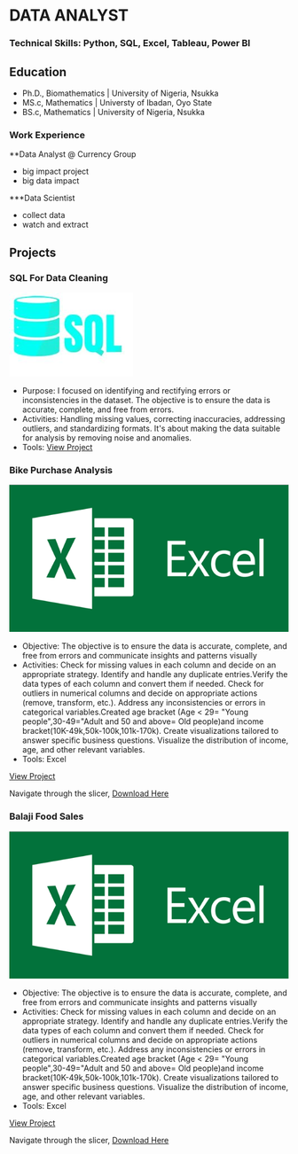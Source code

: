 # DATA ANALYST

### Technical Skills: Python, SQL, Excel, Tableau, Power BI

## Education 
- Ph.D., Biomathematics | University of Nigeria, Nsukka
- MS.c, Mathematics | Universty of Ibadan, Oyo State
- BS.c, Mathematics | University of Nigeria, Nsukka

### Work Experience
**Data Analyst @ Currency Group
- big impact project
- big data impact

***Data Scientist
- collect data
- watch and extract

## Projects
### SQL For Data Cleaning
![SQL](assets/image/SQL.jpg)
- Purpose: I focused on identifying and rectifying errors or inconsistencies in the dataset. The objective is to ensure the data is accurate, complete, and free from errors.
- Activities: Handling missing values, correcting inaccuracies, addressing outliers, and standardizing formats. It's about making the data suitable for analysis by removing noise and anomalies.
- Tools: 
[View Project](https://github.com/Arinzeluke/SQL-FOR-DATA-CLEANING)


### Bike Purchase Analysis
![Excel](assets/image/Exce.jpg)
- Objective: The objective is to ensure the data is accurate, complete, and free from errors and communicate insights and patterns visually
- Activities: Check for missing values in each column and decide on an appropriate strategy.
Identify and handle any duplicate entries.Verify the data types of each column and convert them if needed. Check for outliers in numerical columns and decide on appropriate actions (remove, transform, etc.). Address any inconsistencies or errors in categorical variables.Created age bracket (Age < 29= "Young people",30-49="Adult and 50 and above= Old people)and income bracket(10K-49k,50k-100k,101k-170k). Create visualizations tailored to answer specific business questions. Visualize the distribution of income, age, and other relevant variables.
- Tools: Excel
  
[View Project](https://1drv.ms/x/c/39910e63a33a86fb/ETstoa0b8QJFhOD9pkeeeKwBXJG49VebFB_bsRmGVCejWA?e=QDzzYJ)

Navigate through the slicer,  [Download Here](https://github.com/Arinzeluke/Excel-for-Data-Analysis/blob/main/Excel%20Project%20Dataset.xlsx)

### Balaji Food Sales 
![Excel](assets/image/Exce.jpg)
- Objective: The objective is to ensure the data is accurate, complete, and free from errors and communicate insights and patterns visually
- Activities: Check for missing values in each column and decide on an appropriate strategy.
Identify and handle any duplicate entries.Verify the data types of each column and convert them if needed. Check for outliers in numerical columns and decide on appropriate actions (remove, transform, etc.). Address any inconsistencies or errors in categorical variables.Created age bracket (Age < 29= "Young people",30-49="Adult and 50 and above= Old people)and income bracket(10K-49k,50k-100k,101k-170k). Create visualizations tailored to answer specific business questions. Visualize the distribution of income, age, and other relevant variables.
- Tools: Excel
  
[View Project](https://1drv.ms/x/c/39910e63a33a86fb/EfticvSak0JIiqC7ut2tzYoBdi0bTqEFom6AJgkWjwQK0g?e=FVPTrt)

Navigate through the slicer,  [Download Here](https://github.com/Arinzeluke/Excel-for-Data-Analysis/blob/main/Excel%20Project%20Dataset.xlsx)
 
